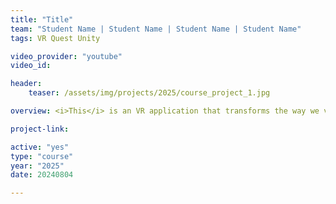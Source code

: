 ```yaml
---
title: "Title"
team: "Student Name | Student Name | Student Name | Student Name"
tags: VR Quest Unity

video_provider: "youtube"
video_id:

header:
    teaser: /assets/img/projects/2025/course_project_1.jpg

overview: <i>This</i> is an VR application that transforms the way we view our digital content. ..... ..... ..... ..... ..... ..... ..... ..... ..... ..... ..... ..... ..... ..... ..... ..... ..... ..... ..... ..... ..... ..... ..... ..... ..... ..... ..... ..... ..... ..... ..... ..... ..... ..... ..... ..... ..... ..... ..... ..... ..... ..... ..... ..... ..... ..... ..... ..... ..... ..... ..... ..... ..... ..... ..... ..... ..... ..... ..... ..... ..... ..... ..... ..... ..... ..... ..... ..... ..... ..... ..... ..... ..... ..... ..... ..... ..... ..... ..... ..... ..... ..... ..... ..... ..... ..... ..... ..... ..... ..... ..... ..... ..... ..... ..... ..... ..... ..... ..... ..... ..... ..... ..... ..... ..... ..... ..... ..... ..... ..... ..... .....

project-link:

active: "yes"
type: "course"
year: "2025"
date: 20240804

---
```

